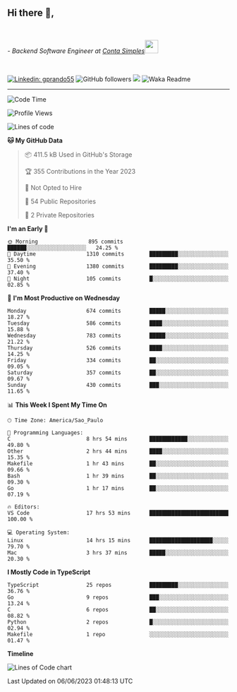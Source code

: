 <h2>Hi there  👋,</h2> </br>

<p><em>- Backend Software Engineer at <a href="https://contasimples.com">Conta Simples</a><img src="https://media.giphy.com/media/WUlplcMpOCEmTGBtBW/giphy.gif" width="30"> 
</em></p></br>


[![Linkedin: gprando55](https://img.shields.io/badge/-gprando55-blue?style=flat-square&logo=Linkedin&logoColor=white&link=https://www.linkedin.com/in/prandogabriel/)](https://www.linkedin.com/in/prandogabriel)
![GitHub followers](https://img.shields.io/github/followers/prandogabriel?label=Follow&style=social)
![](https://visitor-badge.glitch.me/badge?page_id=prandogabriel.prandogabriel)
![Waka Readme](https://github.com/prandogabriel/prandogabriel/workflows/Waka%20Readme/badge.svg)

---
<!--START_SECTION:waka-->
![Code Time](http://img.shields.io/badge/Code%20Time-2%2C433%20hrs%2013%20mins-blue)

![Profile Views](http://img.shields.io/badge/Profile%20Views-28-blue)

![Lines of code](https://img.shields.io/badge/From%20Hello%20World%20I%27ve%20Written-3.1%20million%20lines%20of%20code-blue)

**🐱 My GitHub Data** 

> 📦 411.5 kB Used in GitHub's Storage 
 > 
> 🏆 355 Contributions in the Year 2023
 > 
> 🚫 Not Opted to Hire
 > 
> 📜 54 Public Repositories 
 > 
> 🔑 2 Private Repositories 
 > 
**I'm an Early 🐤** 

```text
🌞 Morning                895 commits         ██████░░░░░░░░░░░░░░░░░░░   24.25 % 
🌆 Daytime                1310 commits        █████████░░░░░░░░░░░░░░░░   35.50 % 
🌃 Evening                1380 commits        █████████░░░░░░░░░░░░░░░░   37.40 % 
🌙 Night                  105 commits         █░░░░░░░░░░░░░░░░░░░░░░░░   02.85 % 
```
📅 **I'm Most Productive on Wednesday** 

```text
Monday                   674 commits         █████░░░░░░░░░░░░░░░░░░░░   18.27 % 
Tuesday                  586 commits         ████░░░░░░░░░░░░░░░░░░░░░   15.88 % 
Wednesday                783 commits         █████░░░░░░░░░░░░░░░░░░░░   21.22 % 
Thursday                 526 commits         ████░░░░░░░░░░░░░░░░░░░░░   14.25 % 
Friday                   334 commits         ██░░░░░░░░░░░░░░░░░░░░░░░   09.05 % 
Saturday                 357 commits         ██░░░░░░░░░░░░░░░░░░░░░░░   09.67 % 
Sunday                   430 commits         ███░░░░░░░░░░░░░░░░░░░░░░   11.65 % 
```


📊 **This Week I Spent My Time On** 

```text
🕑︎ Time Zone: America/Sao_Paulo

💬 Programming Languages: 
C                        8 hrs 54 mins       ████████████░░░░░░░░░░░░░   49.80 % 
Other                    2 hrs 44 mins       ████░░░░░░░░░░░░░░░░░░░░░   15.35 % 
Makefile                 1 hr 43 mins        ██░░░░░░░░░░░░░░░░░░░░░░░   09.66 % 
Bash                     1 hr 39 mins        ██░░░░░░░░░░░░░░░░░░░░░░░   09.30 % 
Go                       1 hr 17 mins        ██░░░░░░░░░░░░░░░░░░░░░░░   07.19 % 

🔥 Editors: 
VS Code                  17 hrs 53 mins      █████████████████████████   100.00 % 

💻 Operating System: 
Linux                    14 hrs 15 mins      ████████████████████░░░░░   79.70 % 
Mac                      3 hrs 37 mins       █████░░░░░░░░░░░░░░░░░░░░   20.30 % 
```

**I Mostly Code in TypeScript** 

```text
TypeScript               25 repos            █████████░░░░░░░░░░░░░░░░   36.76 % 
Go                       9 repos             ███░░░░░░░░░░░░░░░░░░░░░░   13.24 % 
C                        6 repos             ██░░░░░░░░░░░░░░░░░░░░░░░   08.82 % 
Python                   2 repos             █░░░░░░░░░░░░░░░░░░░░░░░░   02.94 % 
Makefile                 1 repo              ░░░░░░░░░░░░░░░░░░░░░░░░░   01.47 % 
```



**Timeline**

![Lines of Code chart](https://raw.githubusercontent.com/prandogabriel/prandogabriel/master/assets/bar_graph.png)


 Last Updated on 06/06/2023 01:48:13 UTC
<!--END_SECTION:waka-->
